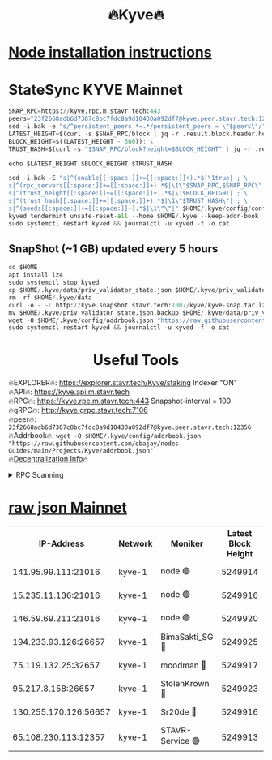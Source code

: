 <h1 align="center"> 🔥Kyve🔥</h1>

[Node installation instructions](https://github.com/obajay/nodes-Guides/tree/main/Projects/Kyve)
=
# StateSync KYVE Mainnet
```python
SNAP_RPC=https://kyve.rpc.m.stavr.tech:443
peers="23f2668adb6d7387c8bc7fdc8a9d10430a092df7@kyve.peer.stavr.tech:12356"
sed -i.bak -e "s/^persistent_peers *=.*/persistent_peers = \"$peers\"/" $HOME/.kyve/config/config.toml
LATEST_HEIGHT=$(curl -s $SNAP_RPC/block | jq -r .result.block.header.height); \
BLOCK_HEIGHT=$((LATEST_HEIGHT - 500)); \
TRUST_HASH=$(curl -s "$SNAP_RPC/block?height=$BLOCK_HEIGHT" | jq -r .result.block_id.hash)

echo $LATEST_HEIGHT $BLOCK_HEIGHT $TRUST_HASH

sed -i.bak -E "s|^(enable[[:space:]]+=[[:space:]]+).*$|\1true| ; \
s|^(rpc_servers[[:space:]]+=[[:space:]]+).*$|\1\"$SNAP_RPC,$SNAP_RPC\"| ; \
s|^(trust_height[[:space:]]+=[[:space:]]+).*$|\1$BLOCK_HEIGHT| ; \
s|^(trust_hash[[:space:]]+=[[:space:]]+).*$|\1\"$TRUST_HASH\"| ; \
s|^(seeds[[:space:]]+=[[:space:]]+).*$|\1\"\"|" $HOME/.kyve/config/config.toml
kyved tendermint unsafe-reset-all --home $HOME/.kyve --keep-addr-book
sudo systemctl restart kyved && journalctl -u kyved -f -o cat
```

## SnapShot (~1 GB) updated every 5 hours
```python
cd $HOME
apt install lz4
sudo systemctl stop kyved
cp $HOME/.kyve/data/priv_validator_state.json $HOME/.kyve/priv_validator_state.json.backup
rm -rf $HOME/.kyve/data
curl -o - -L http://kyve.snapshot.stavr.tech:1007/kyve/kyve-snap.tar.lz4 | lz4 -c -d - | tar -x -C $HOME/.kyve --strip-components 2
mv $HOME/.kyve/priv_validator_state.json.backup $HOME/.kyve/data/priv_validator_state.json
wget -O $HOME/.kyve/config/addrbook.json "https://raw.githubusercontent.com/obajay/nodes-Guides/main/Projects/Kyve/addrbook.json"
sudo systemctl restart kyved && journalctl -u kyved -f -o cat
```

<h1 align="center"> Useful Tools</h1>

🔥EXPLORER🔥:     https://explorer.stavr.tech/Kyve/staking        Indexer "ON" \
🔥API🔥: 			 		https://kyve.api.m.stavr.tech \
🔥RPC🔥:          https://kyve.rpc.m.stavr.tech:443	              Snapshot-interval = 100 \
🔥gRPC🔥:         http://kyve.grpc.stavr.tech:7106 \
🔥peer🔥:					`23f2668adb6d7387c8bc7fdc8a9d10430a092df7@kyve.peer.stavr.tech:12356` \
🔥Addrbook🔥:    ```wget -O $HOME/.kyve/config/addrbook.json "https://raw.githubusercontent.com/obajay/nodes-Guides/main/Projects/Kyve/addrbook.json"``` \
🔥[Decentralization Info](https://github.com/obajay/StateSync-snapshots/tree/main/Projects/Kyve/Decentralization)🔥

<details>
<summary>RPC Scanning</summary>

<h2 align="center"> We scan nodes in real time every 4 hours. And we provide the final result of RPC endpoints.
We cannot influence the operation of these nodes in any way. </h2>


```python
If Voting Power is higher than 0 --> then the Node is a validator of the network and may be subject to attack and be a potential threat to the chain.
```
```python
We marked such validators with a red symbol
```

</details>

[raw json Mainnet](https://rpc-check.kyvem.stavr.tech/kyvem/rpc-kyvem-result.json)
=



<table><tr><th>IP-Address</th><th>Network</th><th>Moniker</th><th>Latest Block Height</th><th>Earliest Block Height</th><th>Catching Up</th><th>Tx Index</th><th>Voting Power</th><th>Scan Time</th></tr><tr><td>141.95.99.111:21016</td><td>kyve-1</td><td>node 🟢</td><td>5249914</td><td>1</td><td>False</td><td>off</td><td>0</td><td>2024-03-07T02:00:50.179181510UTC</td></tr><tr><td>15.235.11.136:21016</td><td>kyve-1</td><td>node 🟢</td><td>5249916</td><td>1</td><td>False</td><td>off</td><td>0</td><td>2024-03-07T02:01:05.073866526UTC</td></tr><tr><td>146.59.69.211:21016</td><td>kyve-1</td><td>node 🟢</td><td>5249920</td><td>1</td><td>False</td><td>off</td><td>0</td><td>2024-03-07T02:01:24.644080622UTC</td></tr><tr><td>194.233.93.126:26657</td><td>kyve-1</td><td>BimaSakti_SG 🔴</td><td>5249925</td><td>2646001</td><td>False</td><td>off</td><td>651</td><td>2024-03-07T02:01:54.511532456UTC</td></tr><tr><td>75.119.132.25:32657</td><td>kyve-1</td><td>moodman 🔴</td><td>5249917</td><td>5149917</td><td>False</td><td>off</td><td>6865</td><td>2024-03-07T02:01:07.998666741UTC</td></tr><tr><td>95.217.8.158:26657</td><td>kyve-1</td><td>StolenKrown 🔴</td><td>5249923</td><td>5193501</td><td>False</td><td>on</td><td>2499</td><td>2024-03-07T02:01:43.429743043UTC</td></tr><tr><td>130.255.170.126:56657</td><td>kyve-1</td><td>Sr20de 🔴</td><td>5249916</td><td>5217201</td><td>False</td><td>off</td><td>5956</td><td>2024-03-07T02:01:05.446895636UTC</td></tr><tr><td>65.108.230.113:12357</td><td>kyve-1</td><td>STAVR-Service 🟢</td><td>5249913</td><td>5248101</td><td>False</td><td>on</td><td>0</td><td>2024-03-07T02:00:43.830619923UTC</td></tr></table>
